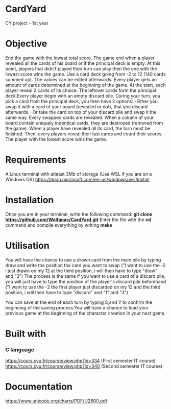 # CardYard
CY project - 1st year

# Objective
End the game with the lowest total score. 
The game end when a player revealed all the cards of his board or if the principal deck is empty. At this point, players that didn't played their turn can play then the one with the lowest score wins the game.
Use a card deck going from -2 to 12 (140 cards summed up). The values can be edited afterwards.
Every player gets an amount of cards determined at the beginning of the game.
At the start, each player reveal 2 cards of its choice.
The leftover cards form the principal deck.Every player begin with an empty discard pile.
During your turn, you pick a card from the principal deck, you then have 2 options:
-Either you swap it with a card of your board (revealed or not), that you discard afterwards.
-Or take the card on top of your discard pile and swap it the same way.
Every swapped cards are revealed.
When a column of your board contain uniquely indentical cards, they are destroyed (removed from the game).
When a player have revealed all its card, the turn must be finished. Then, every players reveal their last cards and count their scores. The player with the lowest score wins the game.


# Requirements
A Linux terminal with atleast 3Mb of storage (Use WSL if you are on a Windows OS)
https://learn.microsoft.com/en-us/windows/wsl/install


# Installation
Once you are in your terminal, write the following command:
**git clone https://github.com/Wolfanac/CardYard.git**
Enter the file with the **cd** command and compile everything by writing **make**

# Utilisation
You will have the chance to use a drawn card from the main pile by typing draw and write the position the card you want to swap ("I want to use the -2 i just drawn on my 12 at the third position, i will then have to type "draw" and "3")
The process is the same if you want to use a card of a discard pile, you will just have to type the position of the player's discard pile beforehand ("I want to use the -2 the first player just discarded on my 12 and the third position, i will then have to type "discard" and "1" and "3")

You can save at the end of each turn by typing S,and Y to confirm the beginning of the saving process.You will have a chance to load your previous game at the beginning of the character creation in your next game.

# Built with
### C language
https://cours.cyu.fr/course/view.php?id=334 (First semester IT course)
https://cours.cyu.fr/course/view.php?id=340 (Second semester IT course)

# Documentation
https://www.unicode.org/charts/PDF/U2600.pdf
